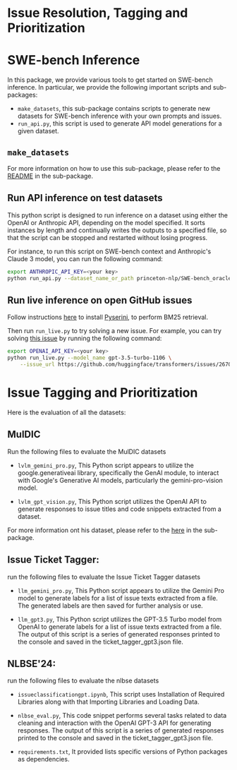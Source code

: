 # Issue Resolution, Tagging and Prioritization


# SWE-bench Inference
In this package, we provide various tools to get started on SWE-bench inference.
In particular, we provide the following important scripts and sub-packages:

- `make_datasets`, this sub-package contains scripts to generate new datasets for SWE-bench inference with your own prompts and issues.
- `run_api.py`, this script is used to generate API model generations for a given dataset.


## `make_datasets`
For more information on how to use this sub-package, please refer to the [README](./make_datasets/README.md) in the sub-package.

## Run API inference on test datasets

This python script is designed to run inference on a dataset using either the OpenAI or Anthropic API, depending on the model specified. It sorts instances by length and continually writes the outputs to a specified file, so that the script can be stopped and restarted without losing progress.

For instance, to run this script on SWE-bench context and Anthropic's Claude 3 model, you can run the following command:
```bash
export ANTHROPIC_API_KEY=<your key>
python run_api.py --dataset_name_or_path princeton-nlp/SWE-bench_oracle --model_name_or_path claude-3 --output_dir ./outputs
```

## Run live inference on open GitHub issues

Follow instructions [here](https://github.com/castorini/pyserini/blob/master/docs/installation.md) to install [Pyserini](https://github.com/castorini/pyserini), to perform BM25 retrieval.

Then run `run_live.py` to try solving a new issue. For example, you can try solving [this issue](https://github.com/huggingface/transformers/issues/26706 ) by running the following command:

```bash
export OPENAI_API_KEY=<your key>
python run_live.py --model_name gpt-3.5-turbo-1106 \
    --issue_url https://github.com/huggingface/transformers/issues/26706 
```


# Issue Tagging and Prioritization
Here is the evaluation of all the datasets:

## MulDIC
Run the following files to evaluate the MulDIC datasets

- `lvlm_gemini_pro.py`, This Python script appears to utilize the google.generativeai library, specifically the GenAI module, to interact with Google's Generative AI models, particularly the gemini-pro-vision model.
  
- `lvlm_gpt_vision.py`, This Python script utilizes the OpenAI API to generate responses to issue titles and code snippets extracted from a dataset.

For more information ont his dataset, please refer to the [here](https://github.com/chang26/MulDIC) in the sub-package.

## Issue Ticket Tagger:
run the following files to evaluate the Issue Ticket Tagger datasets
- `llm_gemini_pro.py`, This Python script appears to utilize the Gemini Pro model to generate labels for a list of issue texts extracted from a file. The generated labels are then saved for further analysis or use.
  
- `llm_gpt3.py`, This Python script utilizes the GPT-3.5 Turbo model from OpenAI to generate labels for a list of issue texts extracted from a file.
The output of this script is a series of generated responses printed to the console and saved in the ticket_tagger_gpt3.json file.

## NLBSE'24:
run the following files to evaluate the nlbse datasets
- `issueclassificationgpt.ipynb`, This script uses Installation of Required Libraries along with that Importing Libraries and Loading Data.
  
- `nlbse_eval.py`, This code snippet performs several tasks related to data cleaning and interaction with the OpenAI GPT-3 API for generating responses.
The output of this script is a series of generated responses printed to the console and saved in the ticket_tagger_gpt3.json file.
- `requirements.txt`,  It provided lists specific versions of Python packages as dependencies. 
